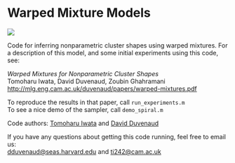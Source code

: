 Warped Mixture Models
===============

<img src="http://mlg.eng.cam.ac.uk/duvenaud/pictures/iwmm_icon.png">

Code for inferring nonparametric cluster shapes using warped mixtures.  For a description of this model, and some initial experiments using this code, see:

*Warped Mixtures for Nonparametric Cluster Shapes*  
Tomoharu Iwata, David Duvenaud, Zoubin Ghahramani  
http://mlg.eng.cam.ac.uk/duvenaud/papers/warped-mixtures.pdf

To reproduce the results in that paper, call `run_experiments.m`  
To see a nice demo of the sampler, call `demo_spiral.m`


Code authors:
[Tomoharu Iwata](http://www.kecl.ntt.co.jp/as/members/iwata/)
and
[David Duvenaud](http://people.seas.harvard.edu/~dduvenaud/)

If you have any questions about getting this code running, feel free to email us:  
dduvenaud@seas.harvard.edu and ti242@cam.ac.uk




